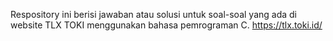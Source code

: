 Respository ini berisi jawaban atau solusi untuk soal-soal yang ada di website TLX TOKI menggunakan bahasa pemrograman C.
https://tlx.toki.id/
